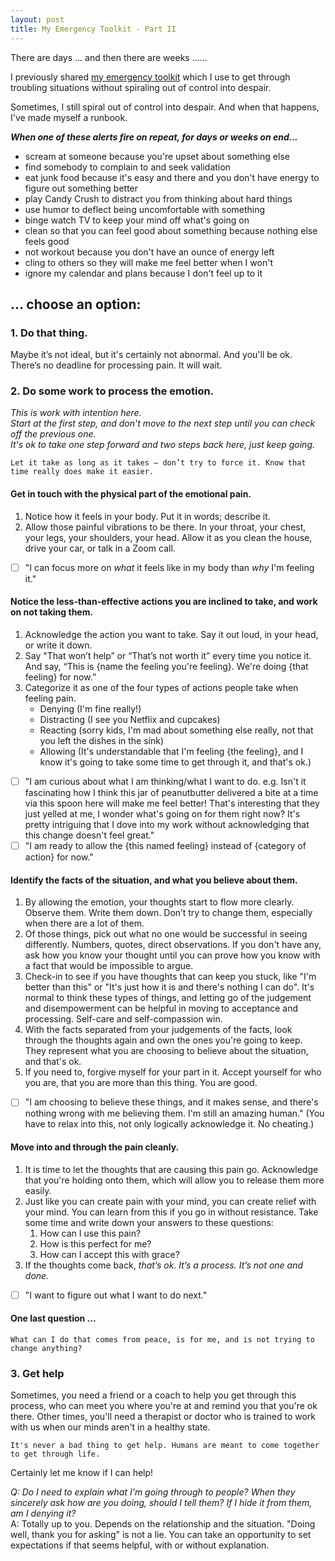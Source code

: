 ```yaml
---
layout: post
title: My Emergency Toolkit - Part II
---
```


There are days ... and then there are weeks ......

I previously shared [my emergency toolkit](https://lizsaling.com/my-emergency-toolkit/) which I use to get through troubling situations without spiraling out of control into despair. 

Sometimes, I still spiral out of control into despair. And when that happens, I've made myself a runbook.

***When one of these alerts fire _on repeat, for days or weeks on end_...***
- scream at someone because you're upset about something else
- find somebody to complain to and seek validation
- eat junk food because it's easy and there and you don't have energy to figure out something better
- play Candy Crush to distract you from thinking about hard things
- use humor to deflect being uncomfortable with something
- binge watch TV to keep your mind off what's going on  
- clean so that you can feel good about something because nothing else feels good 
- not workout because you don't have an ounce of energy left  
- cling to others so they will make me feel better when I won't
- ignore my calendar and plans because I don't feel up to it

## ... choose an option:

### 1. Do that thing.
Maybe it’s not ideal, but it's certainly not abnormal. And you'll be ok.  
There’s no deadline for processing pain. It will wait.  
  
### 2. Do some work to process the emotion.
*This is work with intention here.  
Start at the first step, and don't move to the next step until you can check off the previous one.  
It's ok to take one step forward and two steps back here, just keep going.*    

```Let it take as long as it takes — don’t try to force it. Know that time really does make it easier.```

#### Get in touch with the physical part of the emotional pain.
1. Notice how it feels in your body. Put it in words; describe it.  
2. Allow those painful vibrations to be there. In your throat, your chest, your legs, your shoulders, your head. Allow it as you clean the house, drive your car, or talk in a Zoom call. 
- [ ] "I can focus more on _what_ it feels like in my body than _why_ I'm feeling it."

#### Notice the less-than-effective actions you are inclined to take, and work on not taking them.
1. Acknowledge the action you want to take. Say it out loud, in your head, or write it down.
1. Say "That won’t help” or “That’s not worth it” every time you notice it. And say, “This is {name the feeling you're feeling}. We're doing {that feeling} for now.” 
1. Categorize it as one of the four types of actions people take when feeling pain. 
    - Denying (I'm fine really!)  
    - Distracting (I see you Netflix and cupcakes)  
    - Reacting (sorry kids, I'm mad about something else really, not that you left the dishes in the sink)  
    - Allowing (It's understandable that I'm feeling {the feeling}, and I know it's going to take some time to get through it, and that's ok.)  
- [ ] "I am curious about what I am thinking/what I want to do. e.g. Isn't it fascinating how I think this jar of peanutbutter delivered a bite at a time via this spoon here will make me feel better! That's interesting that they just yelled at me, I wonder what's going on for them right now? It's pretty intriguing that I dove into my work without acknowledging that this change doesn't feel great."
- [ ] "I am ready to allow the {this named feeling} instead of {category of action} for now." 

#### Identify the facts of the situation, and what you believe about them.
1. By allowing the emotion, your thoughts start to flow more clearly. Observe them. Write them down. Don’t try to change them, especially when there are a lot of them. 
2. Of those things, pick out what no one would be successful in seeing differently. Numbers, quotes, direct observations. If you don't have any, ask how you know your thought until you can prove how you know with a fact that would be impossible to argue.
3. Check-in to see if you have thoughts that can keep you stuck, like "I'm better than this" or "It's just how it is and there's nothing I can do". It's normal to think these types of things, and letting go of the judgement and disempowerment can be helpful in moving to acceptance and processing. Self-care and self-compassion win.
4. With the facts separated from your judgements of the facts, look through the thoughts again and own the ones you're going to keep. They represent what you are choosing to believe about the situation, and that's ok. 
1. If you need to, forgive myself for your part in it. Accept yourself for who you are, that you are more than this thing. You are good. 
- [ ] "I am choosing to believe these things, and it makes sense, and there's nothing wrong with me believing them. I'm still an amazing human." (You have to relax into this, not only logically acknowledge it. No cheating.)

#### Move into and through the pain cleanly.
1. It is time to let the thoughts that are causing this pain go. Acknowledge that you're holding onto them, which will allow you to release them more easily. 
1. Just like you can create pain with your mind, you can create relief with your mind. You can learn from this if you go in without resistance. Take some time and write down your answers to these questions:
    1. How can I use this pain?
    1. How is this perfect for me?
    1. How can I accept this with grace?
1. If the thoughts come back, _that’s ok. It’s a process. It’s not one and done._ 
- [ ] "I want to figure out what I want to do next."

#### One last question ...
```What can I do that comes from peace, is for me, and is not trying to change anything? ```
		
### 3. Get help 
Sometimes, you need a friend or a coach to help you get through this process, who can meet you where you're at and remind you that you're ok there.
Other times, you'll need a therapist or doctor who is trained to work with us when our minds aren't in a healthy state.  

```It's never a bad thing to get help. Humans are meant to come together to get through life.```

Certainly let me know if I can help!

*Q: Do I need to explain what I'm going through to people? When they sincerely ask how are you doing, should I tell them? If I hide it from them, am I denying it?*  
A: Totally up to you. Depends on the relationship and the situation. "Doing well, thank you for asking" is not a lie. You can take an opportunity to set expectations if that seems helpful, with or without explanation.

